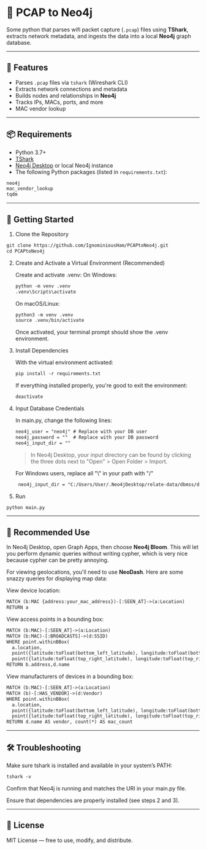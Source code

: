 # 📡 PCAP to Neo4j

Some python that parses wifi packet capture (`.pcap`) files using **TShark**, extracts network metadata, and ingests the data into a local **Neo4j** graph database.

---

## 🔧 Features

- Parses `.pcap` files via `tshark` (Wireshark CLI)
- Extracts network connections and metadata
- Builds nodes and relationships in **Neo4j**
- Tracks IPs, MACs, ports, and more
- MAC vendor lookup

---

## 📦 Requirements

- Python 3.7+
- [TShark](https://www.wireshark.org/docs/man-pages/tshark.html)
- [Neo4j Desktop](https://neo4j.com/download/) or local Neo4j instance
- The following Python packages (listed in `requirements.txt`):

```txt
neo4j
mac_vendor_lookup
tqdm
```

---

## 🚀 Getting Started
1. Clone the Repository
  ```txt
  git clone https://github.com/IgnominiousHam/PCAPtoNeo4j.git
  cd PCAPtoNeo4j
  ```
2. Create and Activate a Virtual Environment (Recommended)

    Create and activate .venv:
    On Windows:
    ```txt
    python -m venv .venv
    .venv\Scripts\activate
    ```
    On macOS/Linux:
    ```txt
    python3 -m venv .venv
    source .venv/bin/activate
    ```
    Once activated, your terminal prompt should show the .venv environment.

3. Install Dependencies

    With the virtual environment activated:
      ```txt
      pip install -r requirements.txt
      ```
      
    If everything installed properly, you're good to exit the environment:
      ```txt
      deactivate
      ```

5. Input Database Credentials

    In main.py, change the following lines: 
    ```txt
    neo4j_user = "neo4j" # Replace with your DB user
    neo4j_password = ""  # Replace with your DB password
    neo4j_input_dir = ""
    ```
    > In Neo4j Desktop, your input directory can be found by clicking the three dots next to "Open" > Open Folder > Import. 
    
    For Windows users, replace all "\\" in your path with "/"
   ```txt
    neo4j_input_dir = "C:/Users/User/.Neo4jDesktop/relate-data/dbmss/dbms-aaaaaaaa-aaaa-aaaa-aaaa-aaaaaaaaaaaa/import"
   ```
4. Run
  ```txt
  python main.py
  ```

---

## 🧠 Recommended Use
In Neo4j Desktop, open Graph Apps, then choose **Neo4j Bloom**. This will let you perform dynamic queries without writing cypher, which is very nice because cypher can be pretty annoying.

For viewing geolocations, you'll need to use **NeoDash**. Here are some snazzy queries for displaying map data:

View device location:
```txt
MATCH (b:MAC {address:your_mac_address})-[:SEEN_AT]->(a:Location)
RETURN a
 ```
View access points in a bounding box:
```txt
MATCH (b:MAC)-[:SEEN_AT]->(a:Location)
MATCH (b:MAC)-[:BROADCASTS]->(d:SSID)
WHERE point.withinBBox(
  a.location,
  point({latitude:toFloat(bottom_left_latitude), longitude:toFloat(bottom_left_longitude)}), 
  point({latitude:toFloat(top_right_latitude), longitude:toFloat(top_right_longitude)}))
RETURN b.address,d.name
```
View manufacturers of devices in a bounding box:
```txt
MATCH (b:MAC)-[:SEEN_AT]->(a:Location)
MATCH (b)-[:HAS_VENDOR]->(d:Vendor)
WHERE point.withinBBox(
  a.location,
  point({latitude:toFloat(bottom_left_latitude), longitude:toFloat(bottom_left_longitude)}), 
  point({latitude:toFloat(top_right_latitude), longitude:toFloat(top_right_longitude)}))
RETURN d.name AS vendor, count(*) AS mac_count
```

---

## 🛠 Troubleshooting

  Make sure tshark is installed and available in your system’s PATH:
```txt
tshark -v
```
  Confirm that Neo4j is running and matches the URI in your main.py file.

  Ensure that dependencies are properly installed (see steps 2 and 3).

---

## 🧾 License

MIT License — free to use, modify, and distribute.

